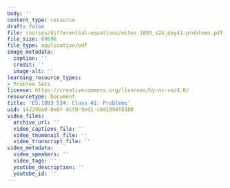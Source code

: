 ```yaml
---
body: ''
content_type: resource
draft: false
file: courses/differential-equations/mites_1803_s24_day41-problems.pdf
file_size: 69696
file_type: application/pdf
image_metadata:
  caption: ''
  credit: ''
  image-alt: ''
learning_resource_types:
- Problem Sets
license: https://creativecommons.org/licenses/by-nc-sa/4.0/
resourcetype: Document
title: 'ES.1803 S24: Class 41: Problems'
uid: 14229ba0-0e6f-4cf0-9ed1-c8d1994f0380
video_files:
  archive_url: ''
  video_captions_file: ''
  video_thumbnail_file: ''
  video_transcript_file: ''
video_metadata:
  video_speakers: ''
  video_tags: ''
  youtube_description: ''
  youtube_id: ''
---
```

